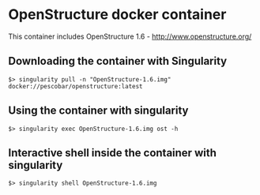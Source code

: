 # OpenStructure docker container

This container includes OpenStructure 1.6 - http://www.openstructure.org/

## Downloading the container with Singularity

   `$> singularity pull -n "OpenStructure-1.6.img" docker://pescobar/openstructure:latest`

## Using the container with singularity

   `$> singularity exec OpenStructure-1.6.img ost -h`

## Interactive shell inside the container with singularity

   `$> singularity shell OpenStructure-1.6.img`



